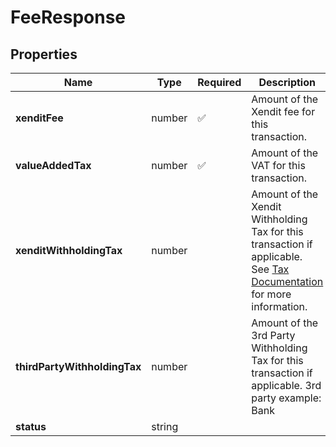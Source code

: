 # FeeResponse



## Properties

| Name | Type | Required | Description |
| ------------ | ------------- | ------------- | ------------- |
| **xenditFee** | number | ✅ | Amount of the Xendit fee for this transaction. |
**valueAddedTax** | number | ✅ | Amount of the VAT for this transaction. |
**xenditWithholdingTax** | number |  | Amount of the Xendit Withholding Tax for this transaction if applicable. See [Tax Documentation](https://docs.xendit.co/fees-and-vat#vat) for more information. |
**thirdPartyWithholdingTax** | number |  | Amount of the 3rd Party Withholding Tax for this transaction if applicable. 3rd party example: Bank  |
**status** | string |  |  |


